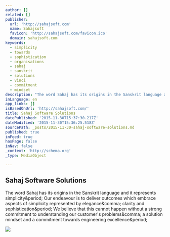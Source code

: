 ```yaml
---
author: []
related: []
publisher:
  url: 'http://sahajsoft.com'
  name: Sahajsoft
  favicon: 'http://sahajsoft.com/favicon.ico'
  domain: sahajsoft.com
keywords:
  - simplicity
  - towards
  - sophistication
  - organisations
  - sahaj
  - sanskrit
  - solutions
  - vinci
  - commitment
  - mindset
description: "The word Sahaj has its origins in the Sanskrit language and it represents simplicity. Our endeavour is to deliver outcomes which embrace aspects of simplicity represented by elegance, clarity and sophistication. We believe that this cannot happen without a strong commitment to understanding our customer's problems, a solution mindset and a commitment towards engineering excellence."
inLanguage: en
app_links: []
isBasedOnUrl: 'http://sahajsoft.com/'
title: Sahaj Software Solutions
datePublished: '2015-11-30T15:37:30.217Z'
dateModified: '2015-11-30T15:36:25.518Z'
sourcePath: _posts/2015-11-30-sahaj-software-solutions.md
published: true
inFeed: true
hasPage: false
inNav: false
_context: 'http://schema.org'
_type: MediaObject

---
```

<article style=""><h1>Sahaj Software Solutions</h1><p>The word Sahaj has its origins in the Sanskrit language and it represents simplicity&amp;period; Our endeavour is to deliver outcomes which embrace aspects of simplicity represented by elegance&amp;comma; clarity and sophistication&amp;period; We believe that this cannot happen without a strong commitment to understanding our customer's problems&amp;comma; a solution mindset and a commitment towards engineering excellence&amp;period;</p><img src="http://sahajsoft.com/images/sahaj-meaning.png" /></article>